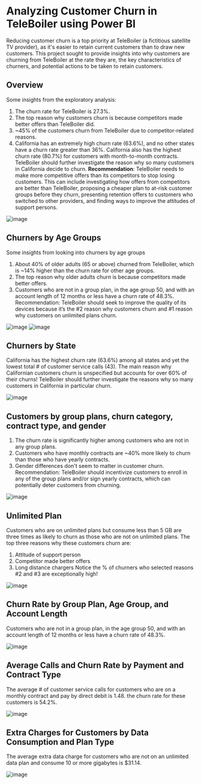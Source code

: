 # Analyzing Customer Churn in TeleBoiler using Power BI
Reducing customer churn is a top priority at TeleBoiler (a fictitious satellite TV provider), as it's easier to retain current customers than to draw new customers. This project sought to provide insights into why customers are churning from TeleBoiler at the rate they are, the key characteristics of churners, and potential actions to be taken to retain customers.

## Overview
Some insights from the exploratory analysis:
1. The churn rate for TeleBoiler is 27.3%.
2. The top reason why customers churn is because competitors made better offers than TeleBoiler did.
3. ~45% of the customers churn from TeleBoiler due to competitor-related reasons.
4. California has an extremely high churn rate (63.6%), and no other states have a churn rate greater than 36%. California also has the highest churn rate (80.7%) for customers with month-to-month contracts. TeleBoiler should further investigate the reason why so many customers in California decide to churn. 
**Recommendation**: TeleBoiler needs to make more competitive offers than its competitors to stop losing customers. This can include investigating how offers from competitors are better than TeleBoiler, proposing a cheaper plan to at-risk customer groups before they churn, presenting retention offers to customers who switched to other providers, and finding ways to improve the attitudes of support persons.

![image](https://github.com/user-attachments/assets/2f242ebb-fd0f-405f-85ec-702fc54b5bbd)

## Churners by Age Groups
Some insights from looking into churners by age groups
1. About 40% of older adults (65 or above) churned from TeleBoiler, which is ~14% higher than the churn rate for other age groups.
2. The top reason why older adults churn is because competitors made better offers.
3. Customers who are not in a group plan, in the age group 50, and with an account length of 12 months or less have a churn rate of 48.3%.
Recommendation: TeleBoiler should seek to improve the quality of its devices because it’s the #2 reason why customers churn and #1 reason why customers on unlimited plans churn.

![image](https://github.com/user-attachments/assets/d7f891b0-c239-4d65-878a-abc1a6c646eb)
![image](https://github.com/user-attachments/assets/b51b84f7-1efa-4bb5-926e-662d7dde0265)

## Churners by State
California has the highest churn rate (63.6%) among all states and yet the lowest total # of customer service calls (43). The main reason why Californian customers churn is unspecified but accounts for over 60% of their churns! TeleBoiler should further investigate the reasons why so many customers in California in particular churn.

![image](https://github.com/user-attachments/assets/2f5d6f35-6ed4-4f40-940d-8678fea535bd)

## Customers by group plans, churn category, contract type, and gender
1. The churn rate is significantly higher among customers who are not in any group plans.
2. Customers who have monthly contracts are ~40% more likely to churn than those who have yearly contracts.
3. Gender differences don't seem to matter in customer churn.
Recommendation: TeleBoiler should incentivize customers to enroll in any of the group plans and/or sign yearly contracts, which can potentially deter customers from churning.

![image](https://github.com/user-attachments/assets/810b266b-f12c-431d-8aa1-c3df19a2209e)

## Unlimited Plan
Customers who are on unlimited plans but consume less than 5 GB are three times as likely to churn as those who are not on unlimited plans. The top three reasons why these customers churn are:
1. Attitude of support person
2. Competitor made better offers
3. Long distance chargers
Notice the % of churners who selected reasons #2 and #3 are exceptionally high!

![image](https://github.com/user-attachments/assets/d6b27827-c25a-46ed-816d-59619d81b1fc)

## Churn Rate by Group Plan, Age Group, and Account Length
Customers who are not in a group plan, in the age group 50, and with an account length of 12 months or less have a churn rate of 48.3%.

![image](https://github.com/user-attachments/assets/d3c3adbb-5c85-47a5-bc5a-126cfe7a5578)

## Average Calls and Churn Rate by Payment and Contract Type
The average # of customer service calls for customers who are on a monthly contract and pay by direct debit is 1.48. the churn rate for these customers is 54.2%. 

![image](https://github.com/user-attachments/assets/3fbf0e11-66fc-4238-b108-29432e5d56de)

## Extra Charges for Customers by Data Consumption and Plan Type
The average extra data charge for customers who are not on an unlimited data plan and consume 10 or more gigabytes is $31.14.

![image](https://github.com/user-attachments/assets/a85ea799-277e-4419-8a59-cae6b6a8b696)
